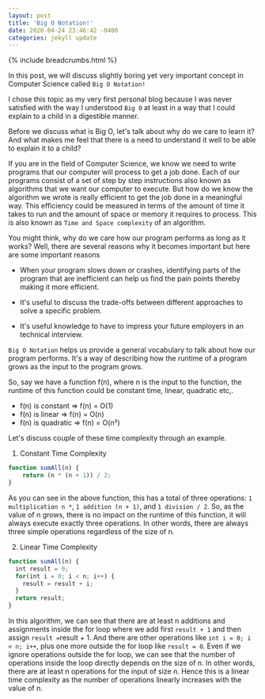 ```yaml
---
layout: post
title: 'Big O Notation!'
date: 2020-04-24 23:46:42 -0400
categories: jekyll update
---
```


{% include breadcrumbs.html %}

In this post, we will discuss slightly boring yet very important concept in Computer Science called `Big O Notation!`

I chose this topic as my very first personal blog because I was never satisfied with the way I understood `Big O` at least in a way that I could explain to a child in a digestible manner.

Before we discuss what is Big O, let's talk about why do we care to learn it? And what makes me feel that there is a need to understand it well to be able to explain it to a child?

If you are in the field of Computer Science, we know we need to write programs that our computer will process to get a job done. Each of our programs consist of a set of step by step instructions also known as algorithms that we want our computer to execute. But how do we know the algorithm we wrote is really efficient to get the job done in a meaningful way. This efficiency could be measured in terms of the amount of time it takes to run and the amount of space or memory it requires to process. This is also known as `Time and Space complexity` of an algorithm.

You might think, why do we care how our program performs as long as it works? Well, there are several reasons why it becomes important but here are some important reasons

- When your program slows down or crashes, identifying parts of the program that are inefficient can help us find the pain points thereby making it more efficient.

- It's useful to discuss the trade-offs between different approaches to solve a specific problem.

- It's useful knowledge to have to impress your future employers in an technical interview.

`Big O Notation` helps us provide a general vocabulary to talk about how our program performs. It's a way of describing how the runtime of a program grows as the input to the program grows.

So, say we have a function f(n), where n is the input to the function, the runtime of this function could be constant time, linear, quadratic etc,.

- f(n) is constant => f(n) = O(1)
- f(n) is linear => f(n) = O(n)
- f(n) is quadratic => f(n) = O(n²)

Let's discuss couple of these time complexity through an example.

1. Constant Time Complexity

```javascript
function sumAll(n) {
	return (n * (n + 1)) / 2;
}
```

As you can see in the above function, this has a total of three operations: `1 multiplication n *`, `1 addition (n + 1)`, and `1 division / 2`. So, as the value of n grows, there is no impact on the runtime of this function, it will always execute exactly three operations. In other words, there are always three simple operations regardless of the size of n.

2. Linear Time Complexity

```javascript
function sumAll(n) {
  int result = 0;
  for(int i = 0; i < n; i++) {
    result = result + i;
  }
  return result;
}
```

In this algorithm, we can see that there are at least n additions and assignments inside the for loop where we add first `result + 1` and then assign `result =`result + 1. And there are other operations like `int i = 0; i < n; i++`, plus one more outside the for loop like `result = 0`. Even if we ignore operations outside the for loop, we can see that the number of operations inside the loop directly depends on the size of n. In other words, there are at least n operations for the input of size n. Hence this is a linear time complexity as the number of operations linearly increases with the value of n.

